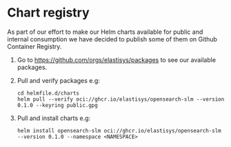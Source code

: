 # Chart registry

As part of our effort to make our Helm charts available for public and internal consumption we have decided to publish some of them on Github Container Registry.

1. Go to https://github.com/orgs/elastisys/packages to see our available packages.

1. Pull and verify packages e.g:

    ```terminal
    cd helmfile.d/charts
    helm pull --verify oci://ghcr.io/elastisys/opensearch-slm --version 0.1.0 --keyring public.gpg
    ```

1. Pull and install charts e.g:

    ```terminal
    helm install opensearch-slm oci://ghcr.io/elastisys/opensearch-slm --version 0.1.0 --namespace <NAMESPACE>
    ```
